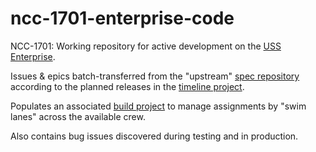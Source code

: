 # ncc-1701-enterprise-code
NCC-1701: Working repository for active development on the [USS Enterprise](https://www.startrek.com/database_article/enterprise).  

Issues &amp; epics batch-transferred from the "upstream" [spec repository](https://github.com/dpcunningham/ncc-1701-enterprise-specs) according to the planned releases in the [timeline project](https://github.com/dpcunningham/ncc-1701-enterprise-specs/projects).  

Populates an associated [build project](https://github.com/dpcunningham/ncc-1701-enterprise-code/projects) to manage assignments by "swim lanes" across the available crew.  

Also contains bug issues discovered during testing and in production.
